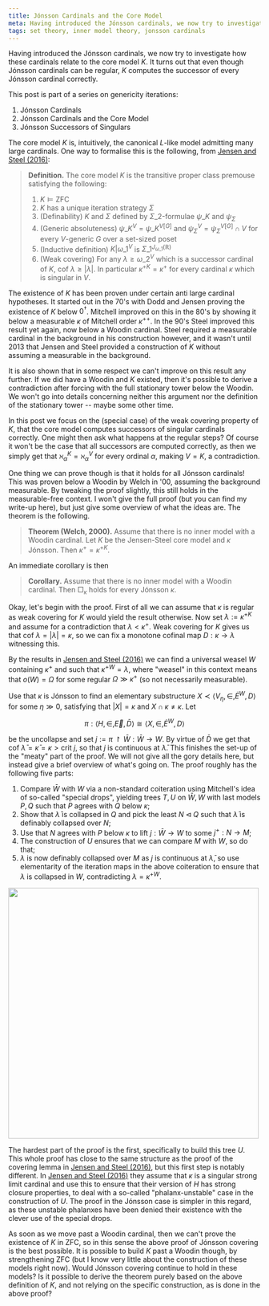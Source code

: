 ```yaml
---
title: Jónsson Cardinals and the Core Model
meta: Having introduced the Jónsson cardinals, we now try to investigate how these cardinals relate to the core model K. It turns out that even though Jónsson cardinals can be regular, K computes the successor of every Jónsson cardinal correctly.
tags: set theory, inner model theory, jonsson cardinals
---
```


Having introduced the Jónsson cardinals, we now try to investigate how these cardinals
relate to the core model $K$. It turns out that even though Jónsson cardinals can be
regular, $K$ computes the successor of every Jónsson cardinal correctly.

This post is part of a series on genericity iterations:

1. <router-link to="/posts/2016-11-02-jonsson-cardinals">Jónsson Cardinals</router-link>
2. Jónsson Cardinals and the Core Model
3. <router-link to="/posts/2017-07-28-jonsson-successors-of-singulars">Jónsson Successors of Singulars</router-link>

The core model $K$ is, intuitively, the canonical $L$-like model admitting many large
cardinals. One way to formalise this is the following, from
[Jensen and Steel (2016)](https://doi.org/10.2178/jsl.7803020):

> **Definition.** The core model $K$ is the transitive proper class premouse satisfying
> the following:
>
> 1. $K\models\textsf{ZFC}$
> 2. $K$ has a unique iteration strategy $\Sigma$
> 3. (Definability) $K$ and $\Sigma$ defined by $\Sigma\_2$-formulae $\psi\_K$ and
>    $\psi_\Sigma$
> 4. (Generic absoluteness) $\psi\_K^V=\psi\_K^{V[G]}$ and
>    $\psi_\Sigma^V=\psi_\Sigma^{V[G]}\cap V$ for every $V$-generic $G$ over a
>    set-sized poset
> 5. (Inductive definition) $K|\omega\_1^V$ is $\Sigma\_1^{J_{\omega\_1}(\mathbb R)}$
> 6. (Weak covering) For any $\lambda\geq\omega\_2^V$ which is a successor cardinal of
>    $K$, $\text{cof }\lambda\geq|\lambda|$. In particular $\kappa^{+K}=\kappa^+$ for
>    every cardinal $\kappa$ which is singular in $V$.

The existence of $K$ has been proven under certain anti large cardinal hypotheses. It
started out in the 70's with Dodd and Jensen proving the existence of $K$ below
$0^\dagger$. Mitchell improved on this in the 80's by showing it below a measurable
$\kappa$ of Mitchell order $\kappa^{++}$. In the 90's Steel improved this result yet
again, now below a Woodin cardinal. Steel required a measurable cardinal in the
background in his construction however, and it wasn't until 2013 that Jensen and
Steel provided a construction of $K$ without assuming a measurable in the background.

It is also shown that in some respect we can't improve on this result any further. If
we did have a Woodin and $K$ existed, then it's possible to derive a contradiction
after forcing with the full stationary tower below the Woodin. We won't go into details
concerning neither this argument nor the definition of the stationary tower -- maybe
some other time.

In this post we focus on the (special case) of the weak covering property of $K$, that
the core model computes successors of singular cardinals correctly. One might then ask
what happens at the regular steps? Of course it won't be the case that all successors
are computed correctly, as then we simply get that $\aleph_\alpha^K=\aleph_\alpha^V$
for every ordinal $\alpha$, making $V=K$, a contradiction.

One thing we can prove though is that it holds for all Jónsson cardinals! This was
proven below a Woodin by Welch in '00, assuming the background measurable. By tweaking
the proof slightly, this still holds in the measurable-free context. I won't give the
full proof (but you can find my write-up here), but just give some overview of what the
ideas are. The theorem is the following.

> **Theorem (Welch, 2000).** Assume that there is no inner model with a Woodin
> cardinal. Let $K$ be the Jensen-Steel core model and $\kappa$ Jónsson. Then
> $\kappa^+=\kappa^{+K}$.

An immediate corollary is then

> **Corollary.** Assume that there is no inner model with a Woodin cardinal. Then
> $\Box_\kappa$ holds for every Jónsson $\kappa$.

Okay, let's begin with the proof. First of all we can assume that $\kappa$ is regular
as weak covering for $K$ would yield the result otherwise. Now set
$\lambda:=\kappa^{+K}$ and assume for a contradiction that $\lambda<\kappa^+$. Weak
covering for $K$ gives us that $\text{cof }\lambda=|\lambda|=\kappa$, so we can fix a
monotone cofinal map $D:\kappa\to\lambda$ witnessing this.

By the results in [Jensen and Steel (2016)](https://doi.org/10.2178/jsl.7803020) we can
find a universal weasel $W$ containing $\kappa^+$ and
such that $\kappa^{+W}=\lambda$, where "weasel" in this context means that
$o(W)=\Omega$ for some regular $\Omega\gg\kappa^+$ (so not necessarily measurable).

Use that $\kappa$ is Jónsson to find an elementary substructure
$X\prec\left<V_\eta,\in,\dot E^{W},D\right>$ for some $\eta\gg 0$, satisfying that
$|X|=\kappa$ and $X\cap\kappa\neq\kappa$. Let

$$ \pi:\left<H,\in,\vec E,\bar D\right>\cong\left<X,\in,\dot E^{W},D\right> $$

be the uncollapse and set $j:=\pi\upharpoonright\bar{W}:\bar{W}\to W$. By virtue of
$\bar D$ we get that $\text{cof }\bar\lambda=\bar\kappa=\kappa>\text{crit }j$, so that
$j$ is continuous at $\bar\lambda$. This finishes the set-up of the "meaty" part of the
proof. We will not give all the gory details here, but instead give a brief overview of
what's going on. The proof roughly has the following five parts:

1. Compare $\bar{W}$ with $W$ via a non-standard coiteration using Mitchell's idea of
   so-called "special drops", yielding trees $T,U$ on $\bar{W},W$ with last models
   $P,Q$ such that $P$ agrees with $Q$ below $\kappa$;
2. Show that $\bar\lambda$ is collapsed in $Q$ and pick the least $N\lhd Q$ such that
   $\bar\lambda$ is definably collapsed over $N$;
3. Use that $N$ agrees with $P$ below $\kappa$ to lift $j:\bar{W}\to W$ to some
   $j^+:N\to M$;
4. The construction of $U$ ensures that we can compare $M$ with $W$, so do that;
5. $\lambda$ is now definably collapsed over $M$ as $j$ is continuous at $\bar\lambda$,
   so use elementarity of the iteration maps in the above coiteration to ensure that
   $\lambda$ is collapsed in $W$, contradicting $\lambda=\kappa^{+W}$.

<img src="/jonsson-covering-proof.png" style="width: min(500px, 100%);" />

The hardest part of the proof is the first, specifically to build this tree $U$. This
whole proof has close to the same structure as the proof of the covering lemma in
[Jensen and Steel (2016)](https://doi.org/10.2178/jsl.7803020), but this first step is
notably different. In [Jensen and Steel (2016)](https://doi.org/10.2178/jsl.7803020)
they assume that $\kappa$ is a singular strong limit cardinal and use this to ensure
that their version of $H$ has strong closure properties, to deal with a so-called
"phalanx-unstable" case in the construction of $U$. The proof in the Jónsson case is
simpler in this regard, as these unstable phalanxes have been denied their existence
with the clever use of the special drops.

As soon as we move past a Woodin cardinal, then we can't prove the existence of $K$ in
$\textsf{ZFC}$, so in this sense the above proof of Jónsson covering is the best
possible. It is possible to build $K$ past a Woodin though, by strengthening
$\textsf{ZFC}$ (but I know very little about the construction of these models right
now). Would Jónsson covering continue to hold in these models? Is it possible to derive
the theorem purely based on the above definition of $K$, and not relying on the
specific construction, as is done in the above proof?
